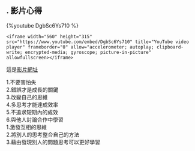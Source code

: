 ## . 影片心得
{%youtube DgbSc6Ys710 %}
```htmlmixed
<iframe width="560" height="315" src="https://www.youtube.com/embed/DgbSc6Ys710" title="YouTube video player" frameborder="0" allow="accelerometer; autoplay; clipboard-write; encrypted-media; gyroscope; picture-in-picture" allowfullscreen></iframe>
```
這是[影片網址](https://www.youtube.com/watch?v=DgbSc6Ys710)

1.不要害怕失   
2.錯誤才是成長的關鍵   
3.改變自己的思維   
4.多思考才能達成效率   
5.不追求短期內的成效   
6.與他人討論合作中學習     
    1.激發互相的思維   
    2.將別人的思考整合自己的方法   
    3.藉由發現別人的問題思考可以更好學習   